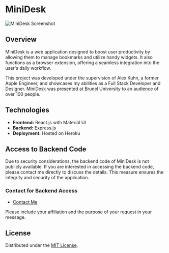 # MiniDesk

![MiniDesk Screenshot](https://www.amirbekshomurodov.me/images/minidesk.png)

## Overview
MiniDesk is a web application designed to boost user productivity by allowing them to manage bookmarks and utilize handy widgets. It also functions as a browser extension, offering a seamless integration into the user's daily workflow.

This project was developed under the supervision of Alex Kuhn, a former Apple Engineer, and showcases my abilities as a Full Stack Developer and Designer. MiniDesk was presented at Brunel University to an audience of over 100 people.

## Technologies
- **Frontend:** React.js with Material UI
- **Backend:** Express.js
- **Deployment:** Hosted on Heroku

## Access to Backend Code
Due to security considerations, the backend code of MiniDesk is not publicly available. If you are interested in accessing the backend code, please contact me directly to discuss the details. This measure ensures the integrity and security of the application.

### Contact for Backend Access
- [Contact Me](https://www.amirbekshomurodov.me/contact)

Please include your affiliation and the purpose of your request in your message.

## License
Distributed under the [MIT License](https://choosealicense.com/licenses/mit).


